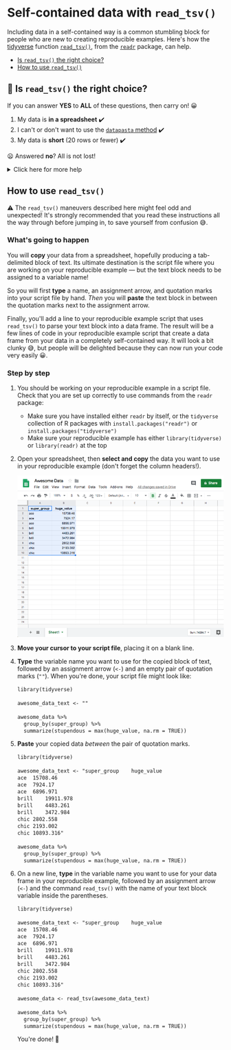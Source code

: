 # Self-contained data with `read_tsv()`

Including data in a self-contained way is a common stumbling block for people who are new to creating reproducible examples. Here's how the [tidyverse](https://www.tidyverse.org/) function [`read_tsv()`](https://readr.tidyverse.org/reference/read_delim.html), from the [`readr`](https://readr.tidyverse.org/) package, can help.

- [Is `read_tsv()` the right choice?](#heading--rightchoice)   
- [How to use `read_tsv()`](#heading--howto)

<h2 id="heading--rightchoice">🛑 Is <code>read_tsv()</code> the right choice?</h2>

If you can answer **YES** to **ALL** of these questions, then carry on! :grinning:

1. My data is **in a spreadsheet** :heavy_check_mark:
2. I can't or don't want to use the [`datapasta` method]()  :heavy_check_mark:
3. My data is **short** (20 rows or fewer) :heavy_check_mark:

:frowning: Answered **no**? All is not lost!

<details>
<summary>Click here for more help</summary>

1. :thinking: My data is somewhere else.
	- Already loaded into R? The [`dput()` method]() might be a better fit.

2. :spaghetti: `datapasta` works fine on my system! 

   If the `datapasta` package works well for you, then you should probably try the [`datapasta` method](). It's a bit less fiddly than using `read_tsv()` and it can handle a wider variety of inputs.

3. :sweat_smile: My data is longer than 20 rows.

   In most cases, your reproducible example doesn't need all of your data. If your data is in a spreadsheet, try copying a small number of rows to a new spreadsheet and starting from there. If your data is on a webpage, try copying it into a spreadsheet first, and cutting it down to just a few rows.
   
   If you _really, truly_ need to include a whole lot of your own data in a reproducible example, then try [hosting your data online]().
   
</details>

<h2 id='heading--howto'>How to use <code>read_tsv()</code></h2>

:warning: The `read_tsv()` maneuvers described here might feel odd and unexpected! It's strongly recommended that you read these instructions all the way through before jumping in, to save yourself from confusion :sweat_smile:.

### What's going to happen

You will **copy** your data from a spreadsheet, hopefully producing a tab-delimited block of text. Its ultimate destination is the script file where you are working on your reproducible example — but the text block needs to be assigned to a variable name! 

So you will first **type** a name, an assignment arrow, and quotation marks into your script file by hand. _Then_ you will **paste** the text block in between the quotation marks next to the assignment arrow.

Finally, you'll add a line to your reproducible example script that uses `read_tsv()` to parse your text block into a data frame. The result will be a few lines of code in your reproducible example script that create a data frame from your data in a completely self-contained way. It will look a bit clunky :sweat_smile:, but people will be delighted because they can now run your code very easily :grinning:.

### Step by step

1. You should be working on your reproducible example in a script file. Check that you are set up correctly to use commands from the `readr` package:
	-  Make sure you have installed either `readr` by itself, or the `tidyverse` collection of R packages with `install.packages("readr")` or `install.packages("tidyverse")`
	- Make sure your reproducible example has either `library(tidyverse)` or `library(readr)` at the top

3. Open your spreadsheet, then **select and copy** the data you want to use in your reproducible example (don't forget the column headers!).

   ![awesome_data_sheet_selected](img/awesome_data_sheet_selected.png)

4. **Move your cursor to your script file**, placing it on a blank line.

5. **Type** the variable name you want to use for the copied block of text, followed by an assignment arrow (`<-`) and an empty pair of quotation marks (`""`). When you're done, your script file might look like:

   ```
   library(tidyverse)

   awesome_data_text <- ""

   awesome_data %>%
     group_by(super_group) %>%
     summarize(stupendous = max(huge_value, na.rm = TRUE))
   ```

6. **Paste** your copied data _between_ the pair of quotation marks.

   ```
   library(tidyverse)

   awesome_data_text <- "super_group	huge_value
   ace	15708.46
   ace	7924.17
   ace	6896.971
   brill	19911.978
   brill	4483.261
   brill	3472.984
   chic	2802.558
   chic	2193.002
   chic	10893.316"

   awesome_data %>%
     group_by(super_group) %>%
     summarize(stupendous = max(huge_value, na.rm = TRUE))
   ```

7. On a new line, **type** in the variable name you want to use for your data frame in your reproducible example, followed by an assignment arrow (`<-`) and the command `read_tsv()` with the name of your text block variable inside the parentheses.

   ```
   library(tidyverse)

   awesome_data_text <- "super_group	huge_value
   ace	15708.46
   ace	7924.17
   ace	6896.971
   brill	19911.978
   brill	4483.261
   brill	3472.984
   chic	2802.558
   chic	2193.002
   chic	10893.316"

   awesome_data <- read_tsv(awesome_data_text)

   awesome_data %>%
     group_by(super_group) %>%
     summarize(stupendous = max(huge_value, na.rm = TRUE))
   ```

   You're done! :tada:
<!--stackedit_data:
eyJoaXN0b3J5IjpbMjAzMTM2Nzc3MCwtODg0NTg1NzAyLDY3OT
Q2MzY1NSwtNjgzMTQ1MDMxLDQwNTA5MTYyMiwxNTc2ODYwMzg1
LC0xNzc4ODA2MTYwLDExMDAyMzc3MjUsLTE5MTYzODQ2ODIsLT
E2MDcxNjM1MzQsLTExNjg5NzA2NDMsMTYyODI2MzY2LDEyOTAx
NTk2MzBdfQ==
-->
